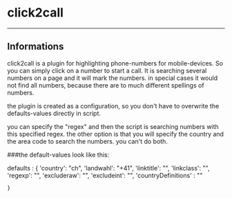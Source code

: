 # click2call
----------------------------

## Informations

click2call is a plugin for highlighting phone-numbers for mobile-devices. So you can simply click on a number to start a call. 
It is searching several numbers on a page and it will mark the numbers. in special cases it would not find all numbers, because there are to much
different spellings of numbers.

the plugin is created as a configuration, so you don't have to overwrite the defaults-values directly in script.

you can specify the "regex" and then the script is searching numbers with this specified regex. 
the other option is that you will specify the country and the area code to search the numbers. you can't do both.

###the default-values look like this:

defaults : 
	{
		'country': "ch",
		'landwahl': "+41",
		'linktitle': "",
		'linkclass': "",
		'regexp': "",
		'excluderaw': "",
		'excludeint': "",
		'countryDefinitions' : ""
		
	}

